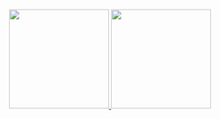 #
#


<div align="center">
  <a href="https://github.com/VyniciusDM">
  <img height="180em" src="https://github-readme-stats.vercel.app/api?username=VyniciusDM&show_icons=true&theme=merko&include_all_commits=true&count_private=true"/>
  <img height="180em" src="https://github-readme-stats.vercel.app/api/top-langs/?username=VyniciusDM&layout=compact&langs_count=7&theme=merko"/>
</div>
